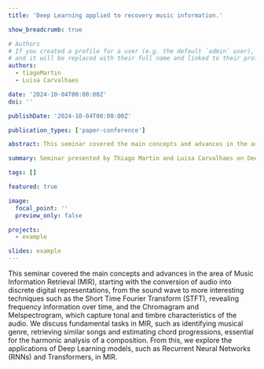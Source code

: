 ```yaml
---
title: 'Deep Learning applied to recovery music information.'

show_breadcrumb: true

# Authors
# If you created a profile for a user (e.g. the default `admin` user), write the username (folder name) here
# and it will be replaced with their full name and linked to their profile.
authors:
  - tiagoMartin
  - Luisa Carvalhaes

date: '2024-10-04T00:00:00Z'
doi: ''

publishDate: '2024-10-04T00:00:00Z'

publication_types: ['paper-conference']

abstract: This seminar covered the main concepts and advances in the area of ​​Music Information Retrieval (MIR), starting with the conversion of audio into discrete digital representations, from the sound wave to more interesting techniques such as the Short Time Fourier Transform (STFT), revealing frequency information over time, and the Chromagram and Melspectrogram, which capture tonal and timbre characteristics of the audio. We discuss fundamental tasks in MIR, such as identifying musical genre, retrieving similar songs and estimating chord progressions, essential for the harmonic analysis of a composition. From this, we explore the applications of Deep Learning models, such as Recurrent Neural Networks (RNNs) and Transformers, in MIR.

summary: Seminar presented by Thiago Martin and Luisa Carvalhaes on Deep Learning applied to recovery music information. (04/10/2024 at 9:30 AM).

tags: []

featured: true

image:
  focal_point: ''
  preview_only: false

projects:
  - example

slides: example
---
```


<p>This seminar covered the main concepts and advances in the area of ​​Music Information Retrieval (MIR), starting with the conversion of audio into discrete digital representations, from the sound wave to more interesting techniques such as the Short Time Fourier Transform (STFT), revealing frequency information over time, and the Chromagram and Melspectrogram, which capture tonal and timbre characteristics of the audio. We discuss fundamental tasks in MIR, such as identifying musical genre, retrieving similar songs and estimating chord progressions, essential for the harmonic analysis of a composition. From this, we explore the applications of Deep Learning models, such as Recurrent Neural Networks (RNNs) and Transformers, in MIR.</p>